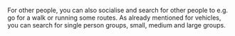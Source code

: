 For other people, you can also socialise and search for other people to e.g. go for a walk or running some routes.
As already mentioned for vehicles, you can search for single person groups, small, medium and large groups.
